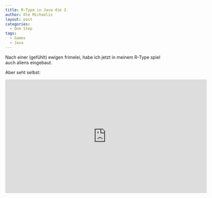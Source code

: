 ```yaml
---
title: R-Type in Java die 2.
author: Ole Michaelis
layout: post
categories:
  - One Step
tags:
  - Games
  - Java
---
```


Nach einer (gefühlt) ewigen frimelei, habe ich jetzt in meinem R-Type spiel auch aliens eingebaut.

Aber seht selbst:

<iframe width="640" height="360" src="http://www.youtube.com/embed/xpx9r4Wn5G0" frameborder="0" allowfullscreen></iframe>

